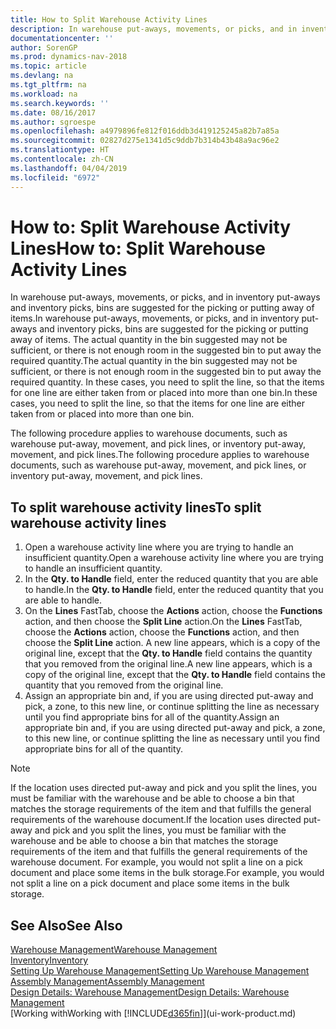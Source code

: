 ```yaml
---
title: How to Split Warehouse Activity Lines
description: In warehouse put-aways, movements, or picks, and in inventory put-aways and inventory picks, bins are suggested for the picking or putting away of items. The actual quantity in the bin suggested may not be sufficient, or there is not enough room in the suggested bin to put away the required quantity. In these cases, you need to split the line, so that the items for one line are either taken from or placed into more than one bin.
documentationcenter: ''
author: SorenGP
ms.prod: dynamics-nav-2018
ms.topic: article
ms.devlang: na
ms.tgt_pltfrm: na
ms.workload: na
ms.search.keywords: ''
ms.date: 08/16/2017
ms.author: sgroespe
ms.openlocfilehash: a4979896fe812f016ddb3d419125245a82b7a85a
ms.sourcegitcommit: 02827d275e1341d5c9ddb7b314b43b48a9ac96e2
ms.translationtype: HT
ms.contentlocale: zh-CN
ms.lasthandoff: 04/04/2019
ms.locfileid: "6972"
---
```

# <a name="how-to-split-warehouse-activity-lines"></a><span data-ttu-id="c7d33-105">How to: Split Warehouse Activity Lines</span><span class="sxs-lookup"><span data-stu-id="c7d33-105">How to: Split Warehouse Activity Lines</span></span>
<span data-ttu-id="c7d33-106">In warehouse put-aways, movements, or picks, and in inventory put-aways and inventory picks, bins are suggested for the picking or putting away of items.</span><span class="sxs-lookup"><span data-stu-id="c7d33-106">In warehouse put-aways, movements, or picks, and in inventory put-aways and inventory picks, bins are suggested for the picking or putting away of items.</span></span> <span data-ttu-id="c7d33-107">The actual quantity in the bin suggested may not be sufficient, or there is not enough room in the suggested bin to put away the required quantity.</span><span class="sxs-lookup"><span data-stu-id="c7d33-107">The actual quantity in the bin suggested may not be sufficient, or there is not enough room in the suggested bin to put away the required quantity.</span></span> <span data-ttu-id="c7d33-108">In these cases, you need to split the line, so that the items for one line are either taken from or placed into more than one bin.</span><span class="sxs-lookup"><span data-stu-id="c7d33-108">In these cases, you need to split the line, so that the items for one line are either taken from or placed into more than one bin.</span></span>  

<span data-ttu-id="c7d33-109">The following procedure applies to warehouse documents, such as warehouse put-away, movement, and pick lines, or inventory put-away, movement, and pick lines.</span><span class="sxs-lookup"><span data-stu-id="c7d33-109">The following procedure applies to warehouse documents, such as warehouse put-away, movement, and pick lines, or inventory put-away, movement, and pick lines.</span></span>  

## <a name="to-split-warehouse-activity-lines"></a><span data-ttu-id="c7d33-110">To split warehouse activity lines</span><span class="sxs-lookup"><span data-stu-id="c7d33-110">To split warehouse activity lines</span></span>  
1.  <span data-ttu-id="c7d33-111">Open a warehouse activity line where you are trying to handle an insufficient quantity.</span><span class="sxs-lookup"><span data-stu-id="c7d33-111">Open a warehouse activity line where you are trying to handle an insufficient quantity.</span></span>  
2.  <span data-ttu-id="c7d33-112">In the **Qty. to Handle** field, enter the reduced quantity that you are able to handle.</span><span class="sxs-lookup"><span data-stu-id="c7d33-112">In the **Qty. to Handle** field, enter the reduced quantity that you are able to handle.</span></span>  
3.  <span data-ttu-id="c7d33-113">On the **Lines** FastTab, choose the **Actions** action, choose the **Functions** action, and then choose the **Split Line** action.</span><span class="sxs-lookup"><span data-stu-id="c7d33-113">On the **Lines** FastTab, choose the **Actions** action, choose the **Functions** action, and then choose the **Split Line** action.</span></span> <span data-ttu-id="c7d33-114">A new line appears, which is a copy of the original line, except that the **Qty. to Handle** field contains the quantity that you removed from the original line.</span><span class="sxs-lookup"><span data-stu-id="c7d33-114">A new line appears, which is a copy of the original line, except that the **Qty. to Handle** field contains the quantity that you removed from the original line.</span></span>  
4.  <span data-ttu-id="c7d33-115">Assign an appropriate bin and, if you are using directed put-away and pick, a zone, to this new line, or continue splitting the line as necessary until you find appropriate bins for all of the quantity.</span><span class="sxs-lookup"><span data-stu-id="c7d33-115">Assign an appropriate bin and, if you are using directed put-away and pick, a zone, to this new line, or continue splitting the line as necessary until you find appropriate bins for all of the quantity.</span></span>  

> [!NOTE]  
>  <span data-ttu-id="c7d33-116">If the location uses directed put-away and pick and you split the lines, you must be familiar with the warehouse and be able to choose a bin that matches the storage requirements of the item and that fulfills the general requirements of the warehouse document.</span><span class="sxs-lookup"><span data-stu-id="c7d33-116">If the location uses directed put-away and pick and you split the lines, you must be familiar with the warehouse and be able to choose a bin that matches the storage requirements of the item and that fulfills the general requirements of the warehouse document.</span></span> <span data-ttu-id="c7d33-117">For example, you would not split a line on a pick document and place some items in the bulk storage.</span><span class="sxs-lookup"><span data-stu-id="c7d33-117">For example, you would not split a line on a pick document and place some items in the bulk storage.</span></span>  

## <a name="see-also"></a><span data-ttu-id="c7d33-118">See Also</span><span class="sxs-lookup"><span data-stu-id="c7d33-118">See Also</span></span>  
[<span data-ttu-id="c7d33-119">Warehouse Management</span><span class="sxs-lookup"><span data-stu-id="c7d33-119">Warehouse Management</span></span>](warehouse-manage-warehouse.md)  
[<span data-ttu-id="c7d33-120">Inventory</span><span class="sxs-lookup"><span data-stu-id="c7d33-120">Inventory</span></span>](inventory-manage-inventory.md)  
[<span data-ttu-id="c7d33-121">Setting Up Warehouse Management</span><span class="sxs-lookup"><span data-stu-id="c7d33-121">Setting Up Warehouse Management</span></span>](warehouse-setup-warehouse.md)     
[<span data-ttu-id="c7d33-122">Assembly Management</span><span class="sxs-lookup"><span data-stu-id="c7d33-122">Assembly Management</span></span>](assembly-assemble-items.md)    
[<span data-ttu-id="c7d33-123">Design Details: Warehouse Management</span><span class="sxs-lookup"><span data-stu-id="c7d33-123">Design Details: Warehouse Management</span></span>](design-details-warehouse-management.md)  
[<span data-ttu-id="c7d33-124">Working with</span><span class="sxs-lookup"><span data-stu-id="c7d33-124">Working with</span></span> [!INCLUDE[d365fin](includes/d365fin_md.md)]](ui-work-product.md)
